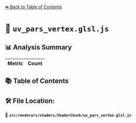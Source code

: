 [⬅️ Back to Table of Contents](../../../../index.md)

# 📄 `uv_pars_vertex.glsl.js`

## 📊 Analysis Summary

| Metric | Count |
|--------|-------|

## 📚 Table of Contents


## 🛠️ File Location:
📂 **`src/renderers/shaders/ShaderChunk/uv_pars_vertex.glsl.js`**